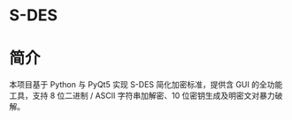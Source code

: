 # S-DES
# 简介
本项目基于 Python 与 PyQt5 实现 S-DES 简化加密标准，提供含 GUI 的全功能工具，支持 8 位二进制 / ASCII 字符串加解密、10 位密钥生成及明密文对暴力破解。

